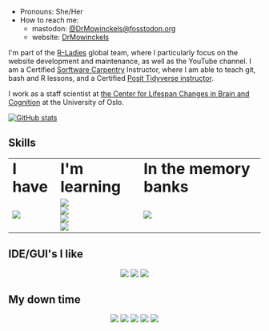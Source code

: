 - Pronouns: She/Her
- How to reach me: 
  - mastodon: [@DrMowinckels@fosstodon.org](https://fosstodon.org/web/@Drmowinckels)
  - website:  [DrMowinckels](https://drmowinckels.io/)

I'm part of the [R-Ladies](https://rladies.org/) global team, where I particularly focus on the website development and maintenance, as well as the YouTube channel. 
I am a Certified [Sorftware Carpentry](https://software-carpentry.org/) Instructor, where I am able to teach git, bash and R lessons, and a Certified [Posit Tidyverse instructor](https://education.rstudio.com/trainers/people/mowinckel+athanasia/).

I work as a staff scientist at [the Center for Lifespan Changes in Brain and Cognition](www.oslobrains.no) at the University of Oslo.

  
[![GitHub stats](https://github-readme-stats.vercel.app/api?username=drmowinckels&show_icons=true&theme=transparent)](https://github.com/drmowinckels/github-readme-stats&show_icons=true&theme=transparent)


## Skills
<table border="0">
 <tr>
    <td><b style="font-size:30px">I have</b></td>
    <td><b style="font-size:30px">I'm learning</b></td>
    <td><b style="font-size:30px">In the memory banks</b></td>
 </tr>
 <tr>
    <td>
        <img src="https://skillicons.dev/icons?i=r,bash,git,sass,html,css,bootstrap,github,githubactions,md&perline=3" />
    </td>
    <td>
      <img src="https://skillicons.dev/icons?i=js,php,regex&perline=3" />
      <br>
      <img src="https://img.shields.io/badge/Airtable-18BFFF?style=for-the-badge&logo=Airtable&logoColor=white" /><br>
      <img src="https://img.shields.io/badge/Airflow-017CEE?style=for-the-badge&logo=Apache%20Airflow&logoColor=white" /><br>
      <img src="https://img.shields.io/badge/Jenkins-D24939?style=for-the-badge&logo=Jenkins&logoColor=white" /><br>
    </td>
    <td>
      <img src="https://skillicons.dev/icons?i=matlab" />
    </td>
 </tr>
</table>

## IDE/GUI's I like
<p align="center">
  <img src="https://img.shields.io/badge/Visual_Studio_Code-0078D4?style=for-the-badge&logo=visual%20studio%20code&logoColor=white" />
  <img src="https://img.shields.io/badge/RStudio-75AADB?style=for-the-badge&logo=RStudio&logoColor=white" />
  <img src="https://img.shields.io/badge/Inkscape-000000?style=for-the-badge&logo=Inkscape&logoColor=white" />
</p>


## My down time
<p align="center">
  <img src="https://img.shields.io/badge/Amazon%20Prime-00A8E1?style=for-the-badge&logo=netflix&logoColor=white" />
  <img src="https://img.shields.io/badge/Netflix-E50914?style=for-the-badge&logo=netflix&logoColor=white" />
  <img src="https://img.shields.io/badge/Steam-000000?style=for-the-badge&logo=steam&logoColor=white" />
  <img src="https://img.shields.io/badge/Spotify-1ED760?&style=for-the-badge&logo=spotify&logoColor=white" />
  <img src="https://camo.githubusercontent.com/0ff8e3b5f017aed3d006a903cb50b7d7d6fd1fa6bf8e1c020270c6c7c76d0870/68747470733a2f2f696d672e736869656c64732e696f2f7374617469632f76313f7374796c653d666f722d7468652d6261646765266d6573736167653d4170706c652b545626636f6c6f723d303030303030266c6f676f3d4170706c652b5456266c6f676f436f6c6f723d464646464646266c6162656c3d" />
</p>


